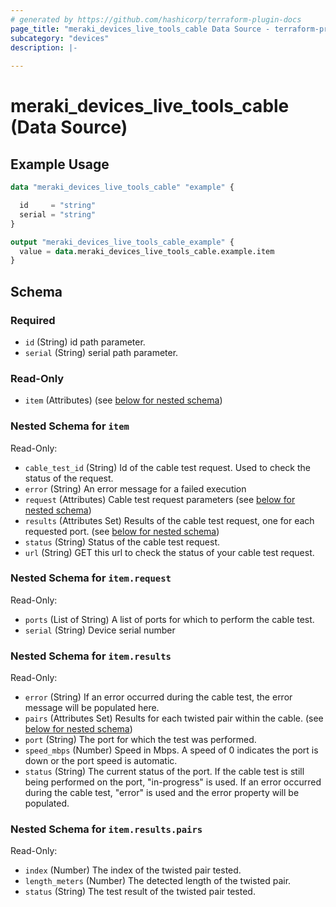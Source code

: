 ```yaml
---
# generated by https://github.com/hashicorp/terraform-plugin-docs
page_title: "meraki_devices_live_tools_cable Data Source - terraform-provider-meraki"
subcategory: "devices"
description: |-
  
---
```


# meraki_devices_live_tools_cable (Data Source)



## Example Usage

```terraform
data "meraki_devices_live_tools_cable" "example" {

  id     = "string"
  serial = "string"
}

output "meraki_devices_live_tools_cable_example" {
  value = data.meraki_devices_live_tools_cable.example.item
}
```

<!-- schema generated by tfplugindocs -->
## Schema

### Required

- `id` (String) id path parameter.
- `serial` (String) serial path parameter.

### Read-Only

- `item` (Attributes) (see [below for nested schema](#nestedatt--item))

<a id="nestedatt--item"></a>
### Nested Schema for `item`

Read-Only:

- `cable_test_id` (String) Id of the cable test request. Used to check the status of the request.
- `error` (String) An error message for a failed execution
- `request` (Attributes) Cable test request parameters (see [below for nested schema](#nestedatt--item--request))
- `results` (Attributes Set) Results of the cable test request, one for each requested port. (see [below for nested schema](#nestedatt--item--results))
- `status` (String) Status of the cable test request.
- `url` (String) GET this url to check the status of your cable test request.

<a id="nestedatt--item--request"></a>
### Nested Schema for `item.request`

Read-Only:

- `ports` (List of String) A list of ports for which to perform the cable test.
- `serial` (String) Device serial number


<a id="nestedatt--item--results"></a>
### Nested Schema for `item.results`

Read-Only:

- `error` (String) If an error occurred during the cable test, the error message will be populated here.
- `pairs` (Attributes Set) Results for each twisted pair within the cable. (see [below for nested schema](#nestedatt--item--results--pairs))
- `port` (String) The port for which the test was performed.
- `speed_mbps` (Number) Speed in Mbps.  A speed of 0 indicates the port is down or the port speed is automatic.
- `status` (String) The current status of the port. If the cable test is still being performed on the port, "in-progress" is used. If an error occurred during the cable test, "error" is used and the error property will be populated.

<a id="nestedatt--item--results--pairs"></a>
### Nested Schema for `item.results.pairs`

Read-Only:

- `index` (Number) The index of the twisted pair tested.
- `length_meters` (Number) The detected length of the twisted pair.
- `status` (String) The test result of the twisted pair tested.
